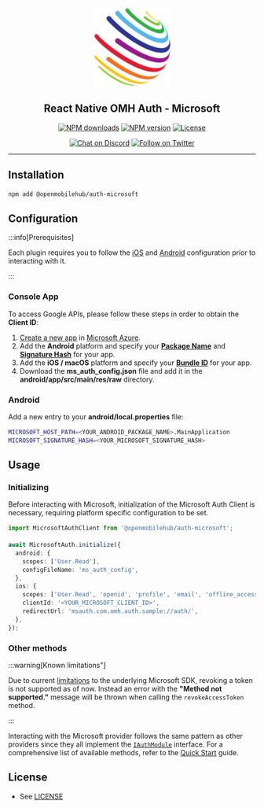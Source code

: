 <p align="center">
  <a href="https://www.openmobilehub.com/">
    <img width="160px" src="https://github.com/openmobilehub/react-native-omh-auth/blob/main/docs/static/img/logo.png?raw=true"/><br/>
  </a>
  <h2 align="center">React Native OMH Auth - Microsoft</h2>
</p>

<p align="center">
  <a href="https://www.npmjs.com/package/@openmobilehub/auth-microsoft"><img src="https://img.shields.io/npm/dm/@openmobilehub/auth-microsoft.svg?style=flat" alt="NPM downloads"/></a>
  <a href="https://www.npmjs.com/package/@openmobilehub/auth-microsoft"><img src="https://img.shields.io/npm/v/@openmobilehub/auth-microsoft.svg?style=flat" alt="NPM version"/></a>
  <a href="/LICENSE"><img src="https://img.shields.io/npm/l/@openmobilehub/auth-microsoft.svg?style=flat" alt="License"/></a>
</p>

<p align="center">
  <a href="https://discord.com/invite/yTAFKbeVMw"><img src="https://img.shields.io/discord/1115727214827278446.svg?style=flat&colorA=7289da&label=Chat%20on%20Discord" alt="Chat on Discord"/></a>
  <a href="https://twitter.com/openmobilehub"><img src="https://img.shields.io/twitter/follow/rnfirebase.svg?style=flat&colorA=1da1f2&colorB=&label=Follow%20on%20Twitter" alt="Follow on Twitter"/></a>
</p>

---

## Installation

```bash
npm add @openmobilehub/auth-microsoft
```

## Configuration

:::info[Prerequisites]

Each plugin requires you to follow the [iOS](https://www.openmobilehub.com/react-native-omh-auth/docs/getting-started#ios-configuration) and [Android](https://www.openmobilehub.com/react-native-omh-auth/docs/getting-started#android-configuration) configuration prior to interacting with it.

:::

### Console App

To access Google APIs, please follow these steps in order to obtain the **Client ID**:

1. [Create a new app](https://learn.microsoft.com/en-us/entra/identity-platform/tutorial-v2-android#register-your-application-with-microsoft-entra-id) in [Microsoft Azure](https://portal.azure.com/#view/Microsoft_AAD_RegisteredApps/CreateApplicationBlade).
2. Add the **Android** platform and specify your [**Package Name**](https://developer.android.com/build/configure-app-module#set-application-id) and [**Signature Hash**](https://learn.microsoft.com/en-us/entra/identity-platform/tutorial-v2-android#register-your-application-with-microsoft-entra-id:~:text=In%20the%20Signature%20hash%20section%20of%20the%20Configure%20your%20Android%20app%20pane%2C%20select%20Generating%20a%20development%20Signature%20Hash.%20and%20copy%20the%20KeyTool%20command%20to%20your%20command%20line.) for your app.
3. Add the **iOS / macOS** platform and specify your [**Bundle ID**](https://developer.apple.com/documentation/xcode/preparing-your-app-for-distribution/#Set-the-bundle-ID) for your app.
4. Download the **ms_auth_config.json** file and add it in the **android/app/src/main/res/raw** directory.

### Android

Add a new entry to your **android/local.properties** file:

```bash title="android/local.properties"
MICROSOFT_HOST_PATH=<YOUR_ANDROID_PACKAGE_NAME>.MainApplication
MICROSOFT_SIGNATURE_HASH=<YOUR_MICROSOFT_SIGNATURE_HASH>
```

## Usage

### Initializing

Before interacting with Microsoft, initialization of the Microsoft Auth Client is necessary, requiring platform specific configuration to be set.

```typescript
import MicrosoftAuthClient from '@openmobilehub/auth-microsoft';

await MicrosoftAuth.initialize({
  android: {
    scopes: ['User.Read'],
    configFileName: 'ms_auth_config',
  },
  ios: {
    scopes: ['User.Read', 'openid', 'profile', 'email', 'offline_access'],
    clientId: '<YOUR_MICROSOFT_CLIENT_ID>',
    redirectUrl: 'msauth.com.omh.auth.sample://auth/',
  },
});
```

### Other methods

:::warning[Known limitations"]

Due to current [limitations](https://github.com/AzureAD/microsoft-authentication-library-for-android/issues/1037) to the underlying Microsoft SDK, revoking a token is not supported as of now. Instead an error with the **"Method not supported."** message will be thrown when calling the `revokeAccessToken` method.

:::

Interacting with the Microsoft provider follows the same pattern as other providers since they all implement the [`IAuthModule`](https://www.openmobilehub.com/react-native-omh-auth/docs/api/interfaces/openmobilehub_auth_core.IAuthModule#methods) interface. For a comprehensive list of available methods, refer to the [Quick Start](https://www.openmobilehub.com/react-native-omh-auth/docs/getting-started#sign-in) guide.

## License

- See [LICENSE](https://github.com/openmobilehub/react-native-omh-auth/blob/main/LICENSE)
